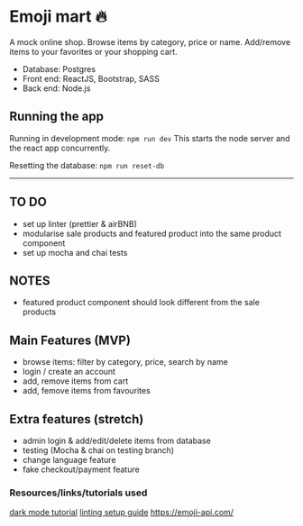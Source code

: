 # Emoji mart 🔥

A mock online shop. Browse items by category, price or name. Add/remove items to your favorites or your shopping cart.

- Database: Postgres
- Front end: ReactJS, Bootstrap, SASS
- Back end: Node.js

## Running the app

Running in development mode: `npm run dev`
This starts the node server and the react app concurrently.

Resetting the database: `npm run reset-db`

---

## TO DO

- set up linter (prettier & airBNB)
- modularise sale products and featured product into the same product component
- set up mocha and chai tests

## NOTES

- featured product component should look different from the sale products

## Main Features (MVP)

- browse items: filter by category, price, search by name
- login / create an account
- add, remove items from cart
- add, femove items from favourites

## Extra features (stretch)

- admin login & add/edit/delete items from database
- testing (Mocha & chai on testing branch)
- change language feature
- fake checkout/payment feature

### Resources/links/tutorials used

[dark mode tutorial](https://css-tricks.com/a-dark-mode-toggle-with-react-and-themeprovider/)
[linting setup guide](https://dev.to/saurabhggc/add-eslint-prettier-and-airbnb-to-your-project-3mo8)
https://emoji-api.com/
